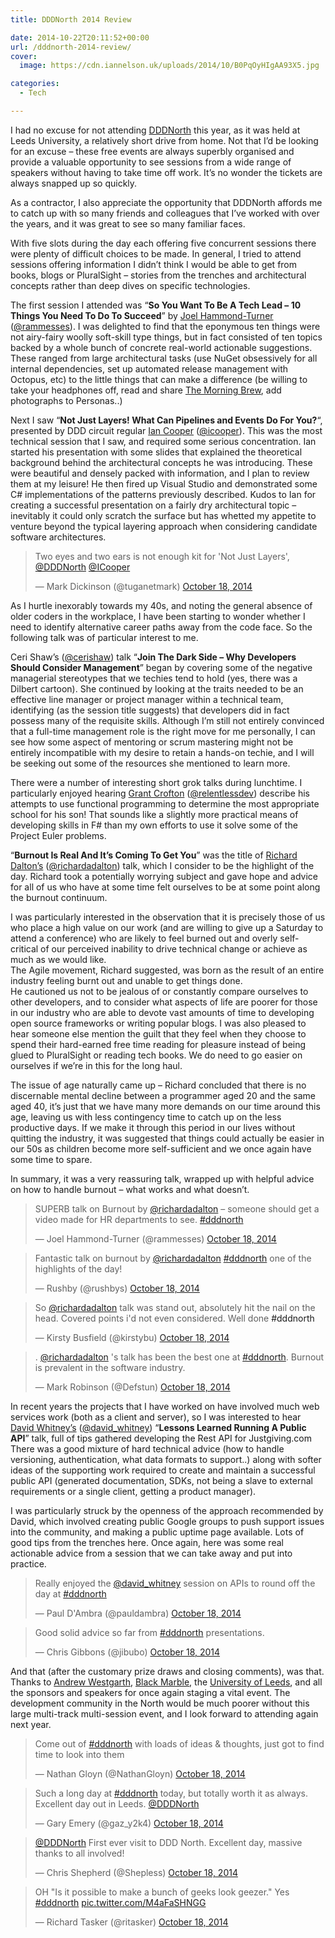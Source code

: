 ```yaml
---
title: DDDNorth 2014 Review

date: 2014-10-22T20:11:52+00:00
url: /dddnorth-2014-review/
cover: 
  image: https://cdn.iannelson.uk/uploads/2014/10/B0PqOyHIgAA93X5.jpg

categories:
  - Tech

---
```

<!--kg-card-begin: html-->

I had no excuse for not attending [DDDNorth][1] this year, as it was held at Leeds University, a relatively short drive from home. Not that I’d be looking for an excuse &#8211; these free events are always superbly organised and provide a valuable opportunity to see sessions from a wide range of speakers without having to take time off work. It’s no wonder the tickets are always snapped up so quickly.

As a contractor, I also appreciate the opportunity that DDDNorth affords me to catch up with so many friends and colleagues that I’ve worked with over the years, and it was great to see so many familiar faces.

With five slots during the day each offering five concurrent sessions there were plenty of difficult choices to be made. In general, I tried to attend sessions offering information I didn’t think I would be able to get from books, blogs or PluralSight &#8211; stories from the trenches and architectural concepts rather than deep dives on specific technologies.

The first session I attended was &#8220;**So You Want To Be A Tech Lead &#8211; 10 Things You Need To Do To Succeed**&#8221; by [Joel Hammond-Turner][2] ([@rammesses][3]). I was delighted to find that the eponymous ten things were not airy-fairy woolly soft-skill type things, but in fact consisted of ten topics backed by a whole bunch of concrete real-world actionable suggestions. These ranged from large architectural tasks (use NuGet obsessively for all internal dependencies, set up automated release management with Octopus, etc) to the little things that can make a difference (be willing to take your headphones off, read and share [The Morning Brew][4], add photographs to Personas..)

Next I saw &#8220;**Not Just Layers! What Can Pipelines and Events Do For You?**&#8220;, presented by DDD circuit regular [Ian Cooper][5] ([@icooper][6]). This was the most technical session that I saw, and required some serious concentration. Ian started his presentation with some slides that explained the theoretical background behind the architectural concepts he was introducing. These were beautiful and densely packed with information, and I plan to review them at my leisure! He then fired up Visual Studio and demonstrated some C# implementations of the patterns previously described. Kudos to Ian for creating a successful presentation on a fairly dry architectural topic &#8211; inevitably it could only scratch the surface but has whetted my appetite to venture beyond the typical layering approach when considering candidate software architectures.

<blockquote class="twitter-tweet" lang="en">
  <p>
    Two eyes and two ears is not enough kit for 'Not Just Layers', <a href="https://twitter.com/DDDNorth">@DDDNorth</a> <a href="https://twitter.com/ICooper">@ICooper</a>
  </p>
  
  <p>
    &mdash; Mark Dickinson (@tuganetmark) <a href="https://twitter.com/tuganetmark/status/523416977201967104">October 18, 2014</a>
  </p>
</blockquote>



As I hurtle inexorably towards my 40s, and noting the general absence of older coders in the workplace, I have been starting to wonder whether I need to identify alternative career paths away from the code face. So the following talk was of particular interest to me.

Ceri Shaw’s ([@cerishaw][7]) talk &#8220;**Join The Dark Side &#8211; Why Developers Should Consider Management**&#8221; began by covering some of the negative managerial stereotypes that we techies tend to hold (yes, there was a Dilbert cartoon). She continued by looking at the traits needed to be an effective line manager or project manager within a technical team, identifying (as the session title suggests) that developers did in fact possess many of the requisite skills. Although I’m still not entirely convinced that a full-time management role is the right move for me personally, I can see how some aspect of mentoring or scrum mastering might not be entirely incompatible with my desire to retain a hands-on techie, and I will be seeking out some of the resources she mentioned to learn more.

There were a number of interesting short grok talks during lunchtime. I particularly enjoyed hearing [Grant Crofton][8] ([@relentlessdev][9]) describe his attempts to use functional programming to determine the most appropriate school for his son! That sounds like a slightly more practical means of developing skills in F# than my own efforts to use it solve some of the Project Euler problems.

&#8220;**Burnout Is Real And It’s Coming To Get You**&#8221; was the title of [Richard Dalton’s][10] ([@richardadalton][11]) talk, which I consider to be the highlight of the day. Richard took a potentially worrying subject and gave hope and advice for all of us who have at some time felt ourselves to be at some point along the burnout continuum.

I was particularly interested in the observation that it is precisely those of us who place a high value on our work (and are willing to give up a Saturday to attend a conference) who are likely to feel burned out and overly self-critical of our perceived inability to drive technical change or achieve as much as we would like.  
The Agile movement, Richard suggested, was born as the result of an entire industry feeling burnt out and unable to get things done.  
He cautioned us not to be jealous of or constantly compare ourselves to other developers, and to consider what aspects of life are poorer for those in our industry who are able to devote vast amounts of time to developing open source frameworks or writing popular blogs. I was also pleased to hear someone else mention the guilt that they feel when they choose to spend their hard-earned free time reading for pleasure instead of being glued to PluralSight or reading tech books. We do need to go easier on ourselves if we’re in this for the long haul.

The issue of age naturally came up &#8211; Richard concluded that there is no discernable mental decline between a programmer aged 20 and the same aged 40, it’s just that we have many more demands on our time around this age, leaving us with less contingency time to catch up on the less productive days. If we make it through this period in our lives without quitting the industry, it was suggested that things could actually be easier in our 50s as children become more self-sufficient and we once again have some time to spare.

In summary, it was a very reassuring talk, wrapped up with helpful advice on how to handle burnout &#8211; what works and what doesn’t.

<blockquote class="twitter-tweet" lang="en">
  <p>
    SUPERB talk on Burnout by <a href="https://twitter.com/richardadalton">@richardadalton</a> &#8211; someone should get a video made for HR departments to see. <a href="https://twitter.com/hashtag/dddnorth?src=hash">#dddnorth</a>
  </p>
  
  <p>
    &mdash; Joel Hammond-Turner (@rammesses) <a href="https://twitter.com/rammesses/status/523484227271393280">October 18, 2014</a>
  </p>
</blockquote>



<blockquote class="twitter-tweet" lang="en">
  <p>
    Fantastic talk on burnout by <a href="https://twitter.com/richardadalton">@richardadalton</a> <a href="https://twitter.com/hashtag/dddnorth?src=hash">#dddnorth</a> one of the highlights of the day!
  </p>
  
  <p>
    &mdash; Rushby (@rushbys) <a href="https://twitter.com/rushbys/status/523484761432784896">October 18, 2014</a>
  </p>
</blockquote>



<blockquote class="twitter-tweet" lang="en">
  <p>
    So <a href="https://twitter.com/richardadalton">@richardadalton</a> talk was stand out, absolutely hit the nail on the head. Covered points i'd not even considered. Well done <a h
ref="https://twitter.com/hashtag/dddnorth?src=hash">#dddnorth</a>
  </p>
  
  <p>
    &mdash; Kirsty Busfield (@kirstybu) <a href="https://twitter.com/kirstybu/status/523484996062171136">October 18, 2014</a>
  </p>
</blockquote>



<blockquote class="twitter-tweet" lang="en">
  <p>
    . <a href="https://twitter.com/richardadalton">@richardadalton</a> 's talk has been the best one at <a href="https://twitter.com/hashtag/dddnorth?src=hash">#dddnorth</a>. Burnout is prevalent in the software industry.
  </p>
  
  <p>
    &mdash; Mark Robinson (@Defstun) <a href="https://twitter.com/Defstun/status/523487454507331584">October 18, 2014</a>
  </p>
</blockquote>



In recent years the projects that I have worked on have involved much web services work (both as a client and server), so I was interested to hear [David Whitney’s][12] ([@david_whitney][12]) &#8220;**Lessons Learned Running A Public API**&#8221; talk, full of tips gathered developing the Rest API for Justgiving.com  
There was a good mixture of hard technical advice (how to handle versioning, authentication, what data formats to support..) along with softer ideas of the supporting work required to create and maintain a successful public API (generated documentation, SDKs, not being a slave to external requirements or a single client, getting a product manager).

I was particularly struck by the openness of the approach recommended by David, which involved creating public Google groups to push support issues into the community, and making a public uptime page available. Lots of good tips from the trenches here. Once again, here was some real actionable advice from a session that we can take away and put into practice.

<blockquote class="twitter-tweet" lang="en">
  <p>
    Really enjoyed the <a href="https://twitter.com/david_whitney">@david_whitney</a> session on APIs to round off the day at <a href="https://twitter.com/hashtag/dddnorth?src=hash">#dddnorth</a>
  </p>
  
  <p>
    &mdash; Paul D'Ambra (@pauldambra) <a href="https://twitter.com/pauldambra/status/523525988274417664">October 18, 2014</a>
  </p>
</blockquote>



<blockquote class="twitter-tweet" lang="en">
  <p>
    Good solid advice so far from <a href="https://twitter.com/hashtag/dddnorth?src=hash">#dddnorth</a> presentations.
  </p>
  
  <p>
    &mdash; Chris Gibbons (@jibubo) <a href="https://twitter.com/jibubo/status/523421855085260800">October 18, 2014</a>
  </p>
</blockquote>



And that (after the customary prize draws and closing comments), was that. Thanks to [Andrew Westgarth][13], [Black Marble][14], the [University of Leeds][15], and all the sponsors and speakers for once again staging a vital event. The development community in the North would be much poorer without this large multi-track multi-session event, and I look forward to attending again next year.

<blockquote class="twitter-tweet" lang="en">
  <p>
    Come out of <a href="https://twitter.com/hashtag/dddnorth?src=hash">#dddnorth</a> with loads of ideas & thoughts, just got to find time to look into them
  </p>
  
  <p>
    &mdash; Nathan Gloyn (@NathanGloyn) <a href="https://twitter.com/NathanGloyn/status/523544759173120000">October 18, 2014</a>
  </p>
</blockquote>



<blockquote class="twitter-tweet" lang="en">
  <p>
    Such a long day at <a href="https://twitter.com/hashtag/dddnorth?src=hash">#dddnorth</a> today, but totally worth it as always. Excellent day out in Leeds. <a href="https://twitter.com/DDDNorth">@DDDNorth</a>
  </p>
  
  <p>
    &mdash; Gary Emery (@gaz_y2k4) <a href="https://twitter.com/gaz_y2k4/status/523561818032463873">October 18, 2014</a>
  </p>
</blockquote>



<blockquote class="twitter-tweet" lang="en">
  <p>
    <a href="https://twitter.com/DDDNorth">@DDDNorth</a> First ever visit to DDD North. Excellent day, massive thanks to all involved!
  </p>
  
  <p>
    &mdash; Chris Shepherd (@Shepless) <a href="https://twitter.com/Shepless/status/523549042509619200">October 18, 2014</a>
  </p>
</blockquote>



<blockquote class="twitter-tweet" lang="en">
  <p>
    OH "Is it possible to make a bunch of geeks look geezer." Yes <a href="https://twitter.com/hashtag/dddnorth?src=hash">#dddnorth</a> <a href="http://t.co/M4aFaSHNGG">pic.twitter.com/M4aFaSHNGG</a>
  </p>
  
  <p>
    &mdash; Richard Tasker (@ritasker) <a href="https://twitter.com/ritasker/status/523519528878493697">October 18, 2014</a>
  </p>
</blockquote>

<!--kg-card-end: html-->

 [1]: http://dddnorth.co.uk/
 [2]: http://www.hammond-turner.org.uk/
 [3]: https://twitter.com/rammesses
 [4]: http://blog.cwa.me.uk/
 [5]: http://codebetter.com/iancooper/
 [6]: https://twitter.com/icooper
 [7]: https://twitter.com/cerishaw
 [8]: http://www.relentlessdevelopment.net/
 [9]: https://twitter.com/relentlessdev
 [10]: http://www.devjoy.com/
 [11]: https://twitter.com/richardadalton
 [12]: https://twitter.com/david_whitney
 [13]: https://twitter.com/apwestgarth
 [14]: http://www.blackmarble.co.uk/
 [15]: http://www.leeds.ac.uk/